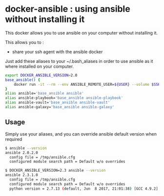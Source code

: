 docker-ansible : using ansible without installing it
======================================================

This docker allows you to use ansible on your computer without installing it.

This allows you to :

* share your ssh agent with the ansible docker

Just add these aliases to your ~/.bash_aliases in order to use ansible as it where installed on your computer.

```bash
export DOCKER_ANSIBLE_VERSION=2.0
base_ansible() {
	docker run -it --rm --env ANSIBLE_REMOTE_USER=${USER} --volume $SSH_AUTH_SOCK:/ssh-agent --env SSH_AUTH_SOCK=/ssh-agent -v ${PWD}:${PWD} -v ${HOME}/.ssh/known_hosts:/root/.ssh/known_hosts -w ${PWD} kitpages/docker-ansible:${DOCKER_ANSIBLE_VERSION} $@
}
alias ansible='base_ansible ansible'
alias ansible-playbook='base_ansible ansible-playbook'
alias ansible-vault='base_ansible ansible-vault'
alias ansible-galaxy='base_ansible ansible-galaxy'
```

## Usage

Simply use your aliases, and you can override ansible default version when required

```bash
$ ansible --version 
ansible 2.0.2.0
  config file = /tmp/ansible.cfg
  configured module search path = Default w/o overrides

$ DOCKER_ANSIBLE_VERSION=2.3 ansible --version 
ansible 2.3.1.0
  config file = /tmp/ansible.cfg
  configured module search path = Default w/o overrides
  python version = 2.7.13 (default, Jun  8 2017, 21:01:38) [GCC 4.9.2]
```


